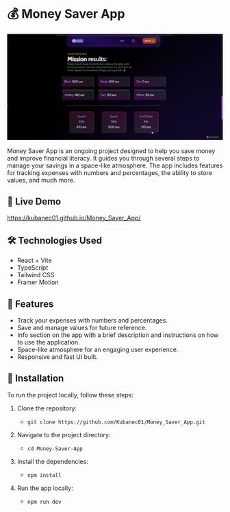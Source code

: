 # 💰 Money Saver App

![screenshot](./src/assets/app-screenshot-img.png)

Money Saver App is an ongoing project designed to help you save money and improve financial literacy. It guides you through several steps to manage your savings in a space-like atmosphere. The app includes features for tracking expenses with numbers and percentages, the ability to store values, and much more.

## 🚀 Live Demo

https://kubanec01.github.io/Money_Saver_App/

## 🛠 Technologies Used

- React + Vite
- TypeScript
- Tailwind CSS
- Framer Motion

## 🌟 Features

- Track your expenses with numbers and percentages.
- Save and manage values for future reference.
- Info section on the app with a brief description and instructions on how to use the application.
- Space-like atmosphere for an engaging user experience.
- Responsive and fast UI built.

## 🔧 Installation

To run the project locally, follow these steps:

1. Clone the repository:

   - `git clone https://github.com/Kubanec01/Money_Saver_App.git`

2. Navigate to the project directory:

   - `cd Money-Saver-App`

3. Install the dependencies:

   - `npm install`

4. Run the app locally:
   - `npm run dev`
